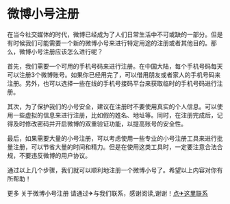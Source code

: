 # 微博小号注册

在当今社交媒体的时代，微博已经成为了人们日常生活中不可或缺的一部分。但是有时候我们可能需要一个新的微博小号来进行特定用途的注册或者其他目的。那么，微博小号注册应该怎么进行呢？

首先，我们需要一个可用的手机号码来进行注册。在中国大陆，每个手机号码每天可以注册3个微博账号。如果你已经用完了，可以借用朋友或者家人的手机号码来注册。另外，也可以选择一些在线的手机号接码平台来获取临时的手机号码进行注册。

其次，为了保护我们的小号安全，建议在注册时不要使用真实的个人信息。可以使用一些虚拟的信息来进行注册，比如假的姓名、地址等。同时，在注册完成后，记得及时修改密码并开启微博的双重验证功能，以提高账号的安全性。

最后，如果需要大量的小号注册，可以考虑使用一些专业的小号注册工具来进行批量注册，可以节省大量的时间和精力。但是在使用这类工具时，一定要注意合法合规，不要违反微博的用户协议。

通过以上几个步骤，我们就可以顺利地注册一个微博小号了。希望以上内容对你有所帮助！

更多 关于微博小号注册 请通过✈与我们联系，感谢阅读,谢谢！[点✈这里联系](https://gg.k02.cc)